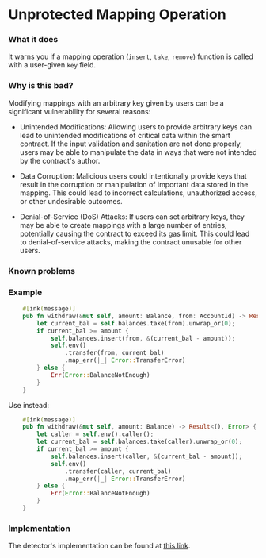 # Unprotected Mapping Operation

### What it does

It warns you if a mapping operation (`insert`, `take`, `remove`) function is called with a user-given `key` field.

### Why is this bad?

Modifying mappings with an arbitrary key given by users can be a significant vulnerability for several reasons:

- Unintended Modifications: Allowing users to provide arbitrary keys can lead to unintended modifications of critical data within the smart contract. If the input validation and sanitation are not done properly, users may be able to manipulate the data in ways that were not intended by the contract's author.

- Data Corruption: Malicious users could intentionally provide keys that result in the corruption or manipulation of important data stored in the mapping. This could lead to incorrect calculations, unauthorized access, or other undesirable outcomes.

- Denial-of-Service (DoS) Attacks: If users can set arbitrary keys, they may be able to create mappings with a large number of entries, potentially causing the contract to exceed its gas limit. This could lead to denial-of-service attacks, making the contract unusable for other users.

### Known problems

### Example


```rust
    #[ink(message)]
    pub fn withdraw(&mut self, amount: Balance, from: AccountId) -> Result<(), Error> {
        let current_bal = self.balances.take(from).unwrap_or(0);
        if current_bal >= amount {
            self.balances.insert(from, &(current_bal - amount));
            self.env()
                .transfer(from, current_bal)
                .map_err(|_| Error::TransferError)
        } else {
            Err(Error::BalanceNotEnough)
        }
    }
```

Use instead:

```rust
    #[ink(message)]
    pub fn withdraw(&mut self, amount: Balance) -> Result<(), Error> {
        let caller = self.env().caller();
        let current_bal = self.balances.take(caller).unwrap_or(0);
        if current_bal >= amount {
            self.balances.insert(caller, &(current_bal - amount));
            self.env()
                .transfer(caller, current_bal)
                .map_err(|_| Error::TransferError)
        } else {
            Err(Error::BalanceNotEnough)
        }
    }
```

### Implementation

The detector's implementation can be found at [this link](https://github.com/CoinFabrik/scout/tree/main/detectors/unprotected-mapping-operation).